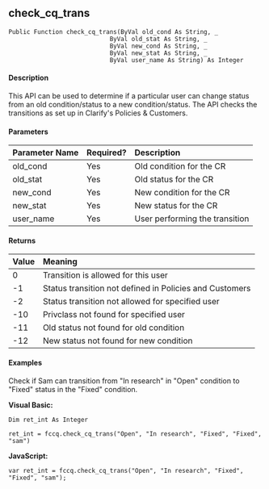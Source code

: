 check_cq_trans
----------------

```
Public Function check_cq_trans(ByVal old_cond As String, _
       						ByVal old_stat As String, _
                            ByVal new_cond As String, _
					        ByVal new_stat As String, _
                            ByVal user_name As String) As Integer
```

#### Description

This API can be used to determine if a particular user can change status from an old condition/status to a new condition/status. The API checks the transitions as set up in Clarify's Policies & Customers.

#### Parameters

| Parameter Name | Required? | Description |
|:--- |:--- |:--- |
| old_cond | Yes | Old condition for the CR |
| old_stat | Yes | Old status for the CR |
| new_cond | Yes | New condition for the CR |
| new_stat | Yes | New status for the CR |
| user_name | Yes | User performing the transition |

#### Returns

| Value | Meaning |
|:--- |:--- |
| 0 | Transition is allowed for this user |
| -1 | Status transition not defined in Policies and Customers |
| -2 | Status transition not allowed for specified user |
| -10 | Privclass not found for specified user |
| -11 | Old status not found for old condition |
| -12 | New status not found for new condition |

#### Examples

Check if Sam can transition from "In research" in "Open" condition to "Fixed" status in the "Fixed" condition.

**Visual Basic:**
```
Dim ret_int As Integer

ret_int = fccq.check_cq_trans("Open", "In research", "Fixed", "Fixed", "sam")
```

**JavaScript:**
```
var ret_int = fccq.check_cq_trans("Open", "In research", "Fixed", "Fixed", "sam");  
```